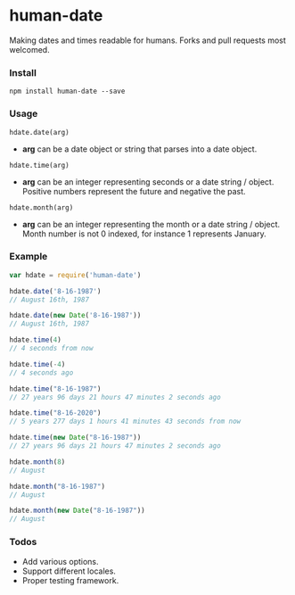 # human-date

Making dates and times readable for humans. Forks and pull requests most welcomed.

### Install

```shell
npm install human-date --save
```

### Usage

```
hdate.date(arg)
```

- __arg__ can be a date object or string that parses into a date object.

```
hdate.time(arg)
```

- __arg__ can be an integer representing seconds or a date string / object. Positive numbers represent the future and negative the past.

```
hdate.month(arg)
```

- __arg__ can be an integer representing the month or a date string / object. Month number is not 0 indexed, for instance 1 represents January.

### Example

```js
var hdate = require('human-date')

hdate.date('8-16-1987')
// August 16th, 1987

hdate.date(new Date('8-16-1987'))
// August 16th, 1987

hdate.time(4)
// 4 seconds from now

hdate.time(-4)
// 4 seconds ago

hdate.time("8-16-1987")
// 27 years 96 days 21 hours 47 minutes 2 seconds ago

hdate.time("8-16-2020")
// 5 years 277 days 1 hours 41 minutes 43 seconds from now

hdate.time(new Date("8-16-1987"))
// 27 years 96 days 21 hours 47 minutes 2 seconds ago

hdate.month(8)
// August

hdate.month("8-16-1987")
// August

hdate.month(new Date("8-16-1987"))
// August
```

### Todos

- Add various options.
- Support different locales.
- Proper testing framework.
